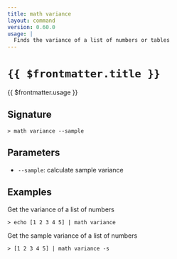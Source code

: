 ```yaml
---
title: math variance
layout: command
version: 0.60.0
usage: |
  Finds the variance of a list of numbers or tables
---
```


# `{{ $frontmatter.title }}`

<div style='white-space: pre-wrap;'>{{ $frontmatter.usage }}</div>

## Signature

`> math variance --sample`

## Parameters

- `--sample`: calculate sample variance

## Examples

Get the variance of a list of numbers

```shell
> echo [1 2 3 4 5] | math variance
```

Get the sample variance of a list of numbers

```shell
> [1 2 3 4 5] | math variance -s
```
